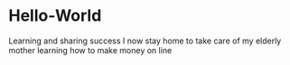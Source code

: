 # Hello-World
Learning and sharing success
I now stay home to take care of my elderly mother learning how to make money on line
